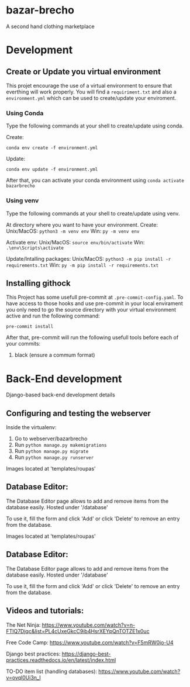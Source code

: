 # bazar-brecho
A second hand clothing marketplace

# Development

## Create or Update you virtual environment
This projet encourage the use of a virtual environment to ensure that everthing
will work properly. You will find a `requiriment.txt` and also a `environment.yml` 
which can be used to create/update your enviroment.

### Using Conda
Type the following commands at your shell to create/update using conda.

Create: 
```
conda env create -f environment.yml
```

Update:
```
conda env update -f environment.yml
```

After that, you can activate your conda environment using `conda activate bazarbrecho`

### Using venv
Type the following commands at your shell to create/update using venv.

At directory where you want to have your environment.
Create:
Unix/MacOS: `python3 -m venv env` Win: `py -m venv env`

Activate env:
Unix/MacOS: `source env/bin/activate` Win: `.\env\Scripts\activate`

Update/Intalling packages:
Unix/MacOS: `python3 -m pip install -r requirements.txt` Win: `py -m pip install -r requirements.txt`

## Installing githock
This Project has some usefull pre-commit at `.pre-commit-config.yaml`. To have access to those hooks and use pre-commit in your local envirament you only need to go the source directory with your virtual environment active and run the following command: 
```
pre-commit install
```
After that, pre-commit will run the following usefull tools before each of your commits:

1. black (ensure a commum format)

# Back-End development
Django-based back-end development details

## Configuring and testing the webserver

Inside the virtualenv:
1. Go to webserver/bazarbrecho
2. Run `python manage.py makemigrations`
3. Run `python manage.py migrate`
4. Run `python manage.py runserver`

Images located at 'templates/roupas'

## Database Editor:

The Database Editor page allows to add and remove items from the database easily. Hosted under '/database'

To use it, fill the form and click 'Add' or click 'Delete' to remove an entry from the database.

Images located at 'templates/roupas'

## Database Editor:

The Database Editor page allows to add and remove items from the database easily. Hosted under '/database'

To use it, fill the form and click 'Add' or click 'Delete' to remove an entry from the database.

## Videos and tutorials:

The Net Ninja:
https://www.youtube.com/watch?v=n-FTlQ7Djqc&list=PL4cUxeGkcC9ib4HsrXEYpQnTOTZE1x0uc

Free Code Camp:
https://www.youtube.com/watch?v=F5mRW0jo-U4

Django best practices:
https://django-best-practices.readthedocs.io/en/latest/index.html

TO-DO item list (handling databases):
https://www.youtube.com/watch?v=ovql0Ui3n_I
